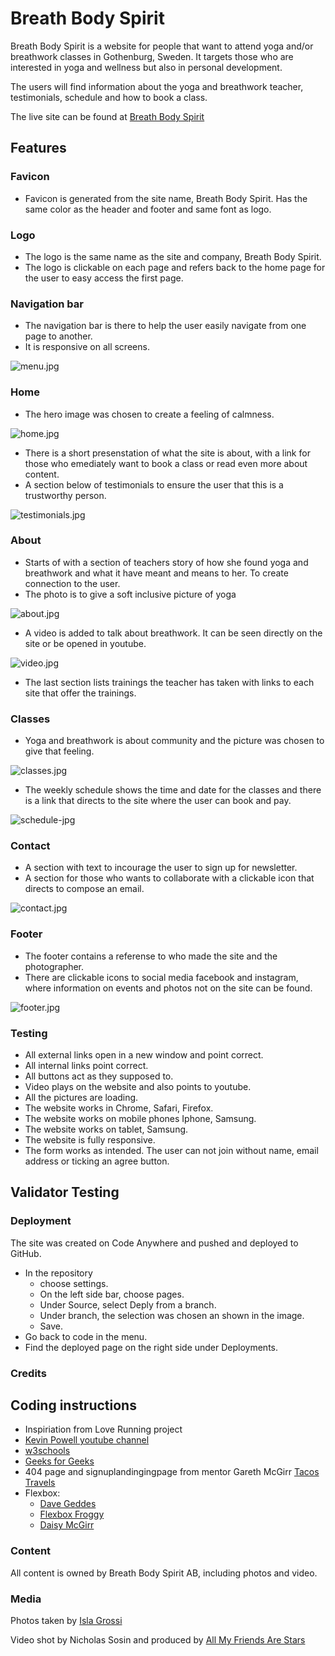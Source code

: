 # Breath Body Spirit

Breath Body Spirit is a website for people that want to attend yoga and/or breathwork classes in Gothenburg, Sweden. It targets those who are interested in yoga and wellness but also in personal development.

The users will find information about the yoga and breathwork teacher, testimonials, schedule and how to book a class.

The live site can be found at [Breath Body Spirit](https://malinchristina.github.io/p1breathbodyspirit/index.html "Breath Body Spirit")

## Features

### Favicon

* Favicon is generated from the site name, Breath Body Spirit. Has the same color as the header and footer and same font as logo.

### Logo

* The logo is the same name as the site and company, Breath Body Spirit.
* The logo is clickable on each page and refers back to the home page for the user to easy access the first page.

### Navigation bar

* The navigation bar is there to help the user easily navigate from one page to another.
* It is responsive on all screens.
  
![menu.jpg](docs/readme_images/menu.jpg)

### Home

* The hero image was chosen to create a feeling of calmness. 

![home.jpg](docs/readme_images/home.jpg)

* There is a short presenstation of what the site is about, with a link for those who emediately want to book a class or read even more about content.
* A section below of testimonials to ensure the user that this is a trustworthy person.
  
![testimonials.jpg](docs/readme_images/testimonials.jpg)

### About

* Starts of with a section of teachers story of how she found yoga and breathwork and what it have meant and means to her. To create connection to the user.
* The photo is to give a soft inclusive picture of yoga
  
![about.jpg](docs/readme_images/about.jpg)

* A video is added to talk about breathwork. It can be seen directly on the site or be opened in youtube.

![video.jpg](docs/readme_images/video.jpg)

* The last section lists trainings the teacher has taken with links to each site that offer the trainings.

### Classes

* Yoga and breathwork is about community and the picture was chosen to give that feeling.
  
![classes.jpg](docs/readme_images/classes.jpg)

* The weekly schedule shows the time and date for the classes and there is a link that directs to the site where the user can book and pay.
  
![schedule-jpg](docs/readme_images/schedule.jpg)

### Contact

* A section with text to incourage the user to sign up for newsletter.
* A section for those who wants to collaborate with a clickable icon that directs to compose an email.

![contact.jpg](docs/readme_images/contact.jpg)

### Footer

* The footer contains a referense to who made the site and the photographer.
* There are clickable icons to social media facebook and instagram, where information on events and photos not on the site can be found.
  
 ![footer.jpg](docs/readme_images/footer.jpg)

### Testing

* All external links open in a new window and point correct.
* All internal links point correct.
* All buttons act as they supposed to.
* Video plays on the website and also points to youtube.
* All the pictures are loading.
* The website works in Chrome, Safari, Firefox.
* The website works on mobile phones Iphone, Samsung.
* The website works on tablet, Samsung.
* The website is fully responsive.
* The form works as intended. The user can not join without name, email address or ticking an agree button.

## Validator Testing

### Deployment

The site was created on Code Anywhere and pushed and deployed to GitHub.

* In the repository
  * choose settings.
  * On the left side bar, choose pages.
  * Under Source, select Deply from a branch.
  * Under branch, the selection was chosen an shown in the image.
  * Save.
* Go back to code in the menu.
* Find the deployed page on the right side under Deployments.

### Credits

## Coding instructions

* Inspiriation from Love Running project
* [Kevin Powell youtube channel](https://www.youtube.com/@KevinPowell "Kevin Powell")
* [w3schools](https://www.w3schools.com/ "w3shools")
* [Geeks for Geeks](https://www.geeksforgeeks.org/ "Geeks for Geeks")
* 404 page and signuplandingingpage from mentor Gareth McGirr [Tacos Travels](https://gareth-mcgirr.github.io/tacos-travels/index.html "Tacos Travels")
* Flexbox:
  * [Dave Geddes](https://mastery.games/flexboxzombies/chapter/2/level/22 "Flexbox Zombies")
  * [Flexbox Froggy](https://flexboxfroggy.com/ "Flexbox Froggy")
  * [Daisy McGirr](https://www.youtube.com/@IonaFrisbee "Dee Mc")

### Content

All content is owned by Breath Body Spirit AB, including photos and video.

### Media

Photos taken by [Isla Grossi](https://www.islagrossi.com/ "Isla Grossi photography")

Video shot by Nicholas Sosin and produced by [All My Friends Are Stars](https://www.allmyfriendsarestars.com/ "All My Friends Are Stars")
